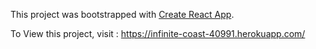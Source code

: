 This project was bootstrapped with [Create React App](https://github.com/facebook/create-react-app).

To View this project, visit : https://infinite-coast-40991.herokuapp.com/